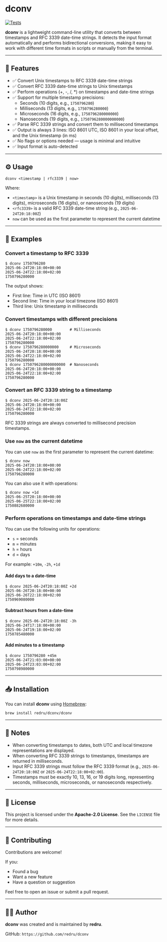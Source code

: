 # dconv

[![Tests](https://github.com/redru/dconv/actions/workflows/tests.yml/badge.svg)](https://github.com/redru/dconv/actions/workflows/tests.yml)

**dconv** is a lightweight command-line utility that converts between timestamps and RFC 3339 date-time strings. It detects the input format automatically and performs bidirectional conversions, making it easy to work with different time formats in scripts or manually from the terminal.

---

## 🧭 Features

- ✅ Convert Unix timestamps to RFC 3339 date-time strings
- ✅ Convert RFC 3339 date-time strings to Unix timestamps
- ✅ Perform operations (+, -, /, *) on timestamps and date-time strings
- ✅ Support for multiple timestamp precisions:
  - Seconds (10 digits, e.g., `1750796280`)
  - Milliseconds (13 digits, e.g., `1750796280000`)
  - Microseconds (16 digits, e.g., `1750796280000000`)
  - Nanoseconds (19 digits, e.g., `1750796280000000000`)
- ✅ Parse RFC 3339 strings and convert them to millisecond timestamps
- ✅ Output is always 3 lines: ISO 8601 UTC, ISO 8601 in your local offset, and the Unix timestamp (in ms)
- ✅ No flags or options needed — usage is minimal and intuitive
- ✅ Input format is auto-detected

---

## ⚙️ Usage

```
dconv <timestamp | rfc3339 | now>
```

Where:

- `<timestamp>` is a Unix timestamp in seconds (10 digits), milliseconds (13 digits), microseconds (16 digits), or nanoseconds (19 digits)
- `<rfc3339>` is a valid RFC 3339 date-time string (e.g., `2025-06-24T20:18:00Z`)
- `now` can be used as the first parameter to represent the current datetime

---

## 📌 Examples

### Convert a timestamp to RFC 3339

```
$ dconv 1750796280
2025-06-24T20:18:00+00:00
2025-06-24T22:18:00+02:00
1750796280000
```

The output shows:
- First line: Time in UTC (ISO 8601)
- Second line: Time in your local timezone (ISO 8601)
- Third line: Unix timestamp in milliseconds

### Convert timestamps with different precisions

```
$ dconv 1750796280000        # Milliseconds
2025-06-24T20:18:00+00:00
2025-06-24T22:18:00+02:00
1750796280000
$ dconv 1750796280000000     # Microseconds
2025-06-24T20:18:00+00:00
2025-06-24T22:18:00+02:00
1750796280000
$ dconv 1750796280000000000  # Nanoseconds
2025-06-24T20:18:00+00:00
2025-06-24T22:18:00+02:00
1750796280000
```

### Convert an RFC 3339 string to a timestamp

```
$ dconv 2025-06-24T20:18:00Z
2025-06-24T20:18:00+00:00
2025-06-24T22:18:00+02:00
1750796280000
```

RFC 3339 strings are always converted to millisecond precision timestamps.

### Use `now` as the current datetime

You can use `now` as the first parameter to represent the current datetime:

```
$ dconv now
2025-06-24T20:18:00+00:00
2025-06-24T22:18:00+02:00
1750796280000
```

You can also use it with operations:

```
$ dconv now +1d
2025-06-25T20:18:00+00:00
2025-06-25T22:18:00+02:00
1750882680000
```

### Perform operations on timestamps and date-time strings

You can use the following units for operations:

- `s` = seconds
- `m` = minutes
- `h` = hours
- `d` = days

For example: `+10m`, `-2h`, `+1d`

#### Add days to a date-time

```
$ dconv 2025-06-24T20:18:00Z +2d
2025-06-26T20:18:00+00:00
2025-06-26T22:18:00+02:00
1750969080000
```

#### Subtract hours from a date-time

```
$ dconv 2025-06-24T20:18:00Z -3h
2025-06-24T17:18:00+00:00
2025-06-24T19:18:00+02:00
1750785480000
```

#### Add minutes to a timestamp

```
$ dconv 1750796280 +45m
2025-06-24T21:03:00+00:00
2025-06-24T23:03:00+02:00
1750798980000
```

---

## 📥 Installation

You can install **dconv** using [Homebrew](https://brew.sh):

```
brew install redru/dconv/dconv
```

---

## 📖 Notes

- When converting timestamps to dates, both UTC and local timezone representations are displayed.
- When converting RFC 3339 strings to timestamps, timestamps are returned in milliseconds.
- Input RFC 3339 strings must follow the RFC 3339 format (e.g., `2025-06-24T20:18:00Z` or `2025-06-24T22:18:00+02:00`).
- Timestamps must be exactly 10, 13, 16, or 19 digits long, representing seconds, milliseconds, microseconds, or nanoseconds respectively.

---

## 🪪 License

This project is licensed under the **Apache-2.0 License**. See the `LICENSE` file for more details.

---

## 🤝 Contributing

Contributions are welcome!

If you:

- Found a bug
- Want a new feature
- Have a question or suggestion

Feel free to open an issue or submit a pull request.

---

## 🧑‍💻 Author

**dconv** was created and is maintained by **redru**.

GitHub: `https://github.com/redru/dconv`
